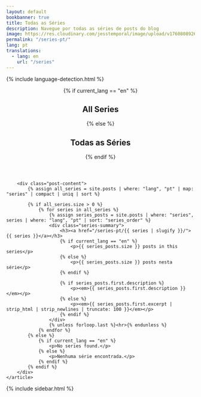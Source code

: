 ```yaml
---
layout: default
bookbanner: true
title: Todas as Séries
description: Navegue por todas as séries de posts do blog
image: https://res.cloudinary.com/jesstemporal/image/upload/v1760808926/covers/series-pt_pcoiep.jpg
permalink: "/series-pt/"
lang: pt
translations:
  - lang: en
    url: "/series"
---
```


{% include language-detection.html %}

<div class="row">
<div class="col-md-8">
    <article class="post">
        <header class="post-header">
            {% if current_lang == "en" %}
                <h1 class="post-title">All Series</h1>
            {% else %}
                <h1 class="post-title">Todas as Séries</h1>
            {% endif %}
        </header>

        <div class="post-content">
            {% assign all_series = site.posts | where: "lang", "pt" | map: "series" | compact | uniq | sort %}

            {% if all_series.size > 0 %}
                {% for series in all_series %}
                    {% assign series_posts = site.posts | where: "series", series | where: "lang", "pt" | sort: "series_order" %}
                    <div class="series-summary">
                        <h3><a href="/series-pt/{{ series | slugify }}/">{{ series }}</a></h3>
                        {% if current_lang == "en" %}
                            <p>{{ series_posts.size }} posts in this series</p>
                        {% else %}
                            <p>{{ series_posts.size }} posts nesta série</p>
                        {% endif %}
                        
                        {% if series_posts.first.description %}
                            <p><em>{{ series_posts.first.description }}</em></p>
                        {% else %}
                            <p><em>{{ series_posts.first.excerpt | strip_html | strip_newlines | truncate: 100 }}</em></p>
                        {% endif %}
                    </div>
                    {% unless forloop.last %}<hr>{% endunless %}
                {% endfor %}
            {% else %}
                {% if current_lang == "en" %}
                    <p>No series found.</p>
                {% else %}
                    <p>Nenhuma série encontrada.</p>
                {% endif %}
            {% endif %}
        </div>
    </article>
</div>
<div class="col-md-4">
    {% include sidebar.html %}
</div>
</div>